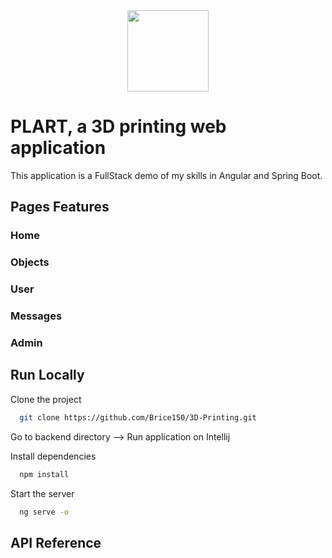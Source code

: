<div align="center">
<img height="130px" width="130px" src="./src/assets/images/home/Logo.png">
</div>
  
# PLART, a 3D printing web application

This application is a FullStack demo of my skills in Angular and Spring Boot.

## Pages Features

### Home

### Objects

### User

### Messages

### Admin

## Run Locally

Clone the project

```bash
  git clone https://github.com/Brice150/3D-Printing.git
```

Go to backend directory 
--> Run application on Intellij

Install dependencies

```bash
  npm install
```

Start the server

```bash
  ng serve -o
```

## API Reference